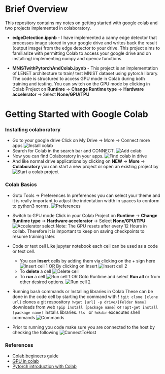 # Brief Overview

This repository contains my notes on getting started with google colab and two projects implemented in colaboratory.

* **edgeDetection.ipynb** - I have implemented a canny edge detector that processes image stored in your google drive and writes back the result (output image) from the edge detector to your drive. This project aims to familiarize with permitting Colab to access your google drive and on installing/ implementing numpy and opencv functions.

* **MNISTwithPytorchAndColab.ipynb** - This project is an implementation of LENET architecture to train/ test MNIST dataset using pytorch library. The code is structured to access GPU mode in Colab during both training and testing. You can switch on the GPU mode by clicking in Colab Project on 
**Runtime** &rarr; **Change Runtime type** &rarr; **Hardware accelerator** &rarr; Select **None/GPU/TPU**

     

# Getting Started with Google Colab
### Installing colaboratory 
* Go to your google drive Click on My Drive &rarr; More &rarr; Connect more apps
![Install colab](https://github.com/DimpleB0501/AiScholarshipCodes/blob/master/Images/1_AddingCollab.png) 
* Search for Colab in the search bar and CONNECT.
![Add colab](https://github.com/DimpleB0501/AiScholarshipCodes/blob/master/Images/12_ColabSearch.png) 
* Now you can find Colaboratory in your apps.
![Find colab in drive](https://github.com/DimpleB0501/AiScholarshipCodes/blob/master/Images/2_colaboratoryInDrive.png) 
* And like normal drive applications by clicking on **NEW** &rarr; **More** &rarr; **Colaboratory** you can start a new project or open an existing project by 
![Start a colab project](https://github.com/DimpleB0501/AiScholarshipCodes/blob/master/Images/13_ExistingProject.png)

### Colab Basics
* Goto Tools &rarr; Preferences
In preferences you can select your theme and it is really important to adjust the indentation width in spaces to conform to python3 norms.
![Preferences](https://github.com/DimpleB0501/AiScholarshipCodes/blob/master/Images/3_Preferences.png)

* Switch to GPU mode 
Click in your Colab Project on 
**Runtime** &rarr; **Change Runtime type** &rarr; **Hardware accelerator** &rarr; Select **None/GPU/TPU**
![Accelerator select](https://github.com/DimpleB0501/AiScholarshipCodes/blob/master/Images/4_SwitchingGPUmode.png)
Note: The GPU resets after every 12 Hours in collab. Therefore it is important to keep on saving checkpoints to resume training later.

* Code or text cell
Like jupyter notebook each cell can be used as a code or text cell. 
   -  You can __insert__ cells by adding them via clicking  on the + sign here
     ![Insert cell 1](https://github.com/DimpleB0501/AiScholarshipCodes/blob/master/Images/5_AddingCells.png)
     OR
     By clicking on Insert 
     ![Insert cell 2](https://github.com/DimpleB0501/AiScholarshipCodes/blob/master/Images/6_Bars.png)
  - To __delete__ a cell
   ![Delete cell](https://github.com/DimpleB0501/AiScholarshipCodes/blob/master/Images/7_DeleteCell.png)
  - To __run__ a cell
   ![Run cell 1](https://github.com/DimpleB0501/AiScholarshipCodes/blob/master/Images/8_RunningACell.png)
   OR
   Goto Runtime and select **Run all** or from other desired options.
   ![Run cell 2](https://github.com/DimpleB0501/AiScholarshipCodes/blob/master/Images/9_FromRuntime.png)
*  Running bash commands or Installing libraries in Colab
These can be done in the code cell by starting the command with !
``!git clone [clone url]`` clones a git respository
``!wget [url] -p drive/[Folder Name]`` downloads from web
``!pip install [package name]`` or ``!apt-get install [package name]`` installs libraries.
``!ls `` or ``!mkdir`` excecutes shell commands
![Commands](https://github.com/DimpleB0501/AiScholarshipCodes/blob/master/Images/10_RunningCommands.png)
* Prior to running you code make sure you are connected to the host by checking the following
![ConnectToHost](https://github.com/DimpleB0501/AiScholarshipCodes/blob/master/Images/11_connectedToHost.png)

### References
* [Colab begineers guide](https://medium.com/lean-in-women-in-tech-india/google-colab-the-beginners-guide-5ad3b417dfa)
* [GPU in colab](https://www.kdnuggets.com/2018/02/google-colab-free-gpu-tutorial-tensorflow-keras-pytorch.html/2)
* [Pytorch introduction with Colab](https://colab.research.google.com/drive/1gJAAN3UI9005ecVmxPun5ZLCGu4YBtLo)


